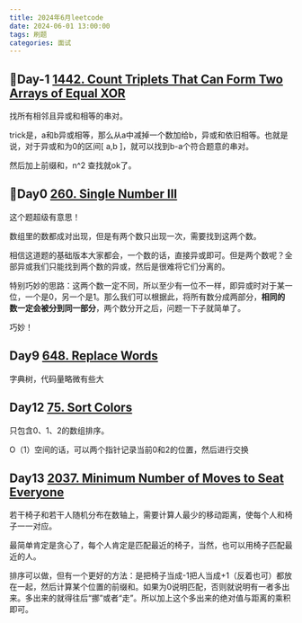 ```yaml
---
title: 2024年6月leetcode
date: 2024-06-01 13:00:00
tags: 刷题
categories: 面试
---
```


##  🔶Day-1 [1442. Count Triplets That Can Form Two Arrays of Equal XOR](https://leetcode.com/problems/count-triplets-that-can-form-two-arrays-of-equal-xor/)

找所有相邻且异或和相等的串对。

trick是，a和b异或相等，那么从a中减掉一个数加给b，异或和依旧相等。也就是说，对于异或和为0的区间[ a,b ]，就可以找到b-a个符合题意的串对。

然后加上前缀和，n^2 查找就ok了。

## 🔶Day0 [260. Single Number III](https://leetcode.com/problems/single-number-iii/)

这个题超级有意思！

数组里的数都成对出现，但是有两个数只出现一次，需要找到这两个数。

相信这道题的基础版本大家都会，一个数的话，直接异或即可。但是两个数呢？全部异或我们只能找到两个数的异或，然后是很难将它们分离的。

特别巧妙的思路：这两个数一定不同，所以至少有一位不一样，即异或时对于某一位，一个是0，另一个是1。那么我们可以根据此，将所有数分成两部分，**相同的数一定会被分到同一部分**，两个数分开之后，问题一下子就简单了。

巧妙！

## Day9 [648. Replace Words](https://leetcode.com/problems/replace-words/)
字典树，代码量略微有些大

## Day12 [75. Sort Colors](https://leetcode.com/problems/sort-colors/)

只包含0、1、2的数组排序。

O（1）空间的话，可以两个指针记录当前0和2的位置，然后进行交换

## Day13 [2037. Minimum Number of Moves to Seat Everyone](https://leetcode.com/problems/minimum-number-of-moves-to-seat-everyone/)

若干椅子和若干人随机分布在数轴上，需要计算人最少的移动距离，使每个人和椅子一一对应。

最简单肯定是贪心了，每个人肯定是匹配最近的椅子，当然，也可以用椅子匹配最近的人。

排序可以做，但有一个更好的方法：是把椅子当成-1把人当成+1（反着也可）都放在一起，然后计算某个位置的前缀和。如果为0说明匹配，否则就说明有一者多出来。多出来的就得往后“挪”或者“走”。所以加上这个多出来的绝对值与距离的乘积即可。